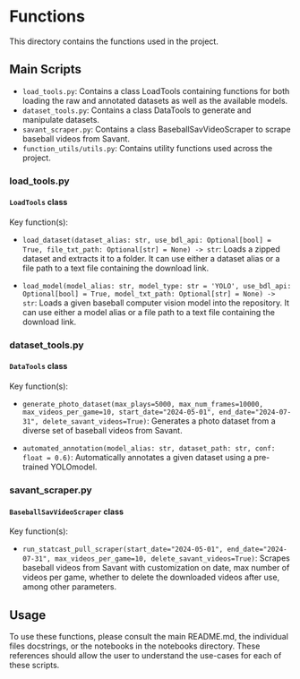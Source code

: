 # Functions

This directory contains the functions used in the project.

## Main Scripts

- `load_tools.py`: Contains a class LoadTools containing functions for both loading the raw and annotated datasets as well as the available models.
- `dataset_tools.py`: Contains a class DataTools to generate and manipulate datasets.
- `savant_scraper.py`: Contains a class BaseballSavVideoScraper to scrape baseball videos from Savant.
- `function_utils/utils.py`: Contains utility functions used across the project.

### load_tools.py

#### `LoadTools` class

Key function(s):
- `load_dataset(dataset_alias: str, use_bdl_api: Optional[bool] = True, file_txt_path: Optional[str] = None) -> str`: 
  Loads a zipped dataset and extracts it to a folder. It can use either a dataset alias or a file path to a text file containing the download link.

- `load_model(model_alias: str, model_type: str = 'YOLO', use_bdl_api: Optional[bool] = True, model_txt_path: Optional[str] = None) -> str`: 
  Loads a given baseball computer vision model into the repository. It can use either a model alias or a file path to a text file containing the download link.

### dataset_tools.py

#### `DataTools` class

Key function(s):
- `generate_photo_dataset(max_plays=5000, max_num_frames=10000, max_videos_per_game=10, start_date="2024-05-01", end_date="2024-07-31", delete_savant_videos=True)`: Generates a photo dataset from a diverse set of baseball videos from Savant.

- `automated_annotation(model_alias: str, dataset_path: str, conf: float = 0.6)`: Automatically annotates a given dataset using a pre-trained YOLOmodel.

### savant_scraper.py

#### `BaseballSavVideoScraper` class

Key function(s):
- `run_statcast_pull_scraper(start_date="2024-05-01", end_date="2024-07-31", max_videos_per_game=10, delete_savant_videos=True)`: Scrapes baseball videos from Savant with customization on date, max number of videos per game, whether to delete the downloaded videos after use, among other parameters.


## Usage

To use these functions, please consult the main README.md, the individual files docstrings, or the notebooks in the notebooks directory. These references should allow the user to understand the use-cases for each of these scripts.
